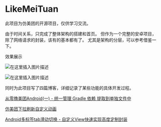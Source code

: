 # LikeMeiTuan
此项目为仿美团的开源项目，仅供学习交流。

由于时间关系，只完成了整体架构的搭建和首页。
但作为一个完整的安卓项目，除了网络请求的封装，该有的基本都有了。
尤其是架构的分层，可以参考借鉴一下。  

效果展示  

![在这里插入图片描述](https://img-blog.csdnimg.cn/20181103122510169.gif)  


![在这里插入图片描述](https://img-blog.csdnimg.cn/20181103121917571.gif)


同时为此项目写了四篇博客，详细记录了某些功能的具体开发过程。  

[从零撸美团Android(一) - 统一管理 Gradle 依赖 提取到单独文件中](https://blog.csdn.net/solocoder/article/details/83685952)

[仿美团下拉刷新自定义动画](https://blog.csdn.net/solocoder/article/details/83685973)

[Android多标签tab滑动切换 - 自定义View快速实现高度定制封装](https://blog.csdn.net/solocoder/article/details/83685999)
